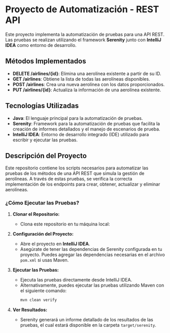 # Proyecto de Automatización - REST API

Este proyecto implementa la automatización de pruebas para una API REST. Las pruebas se realizan utilizando el framework **Serenity** junto con **IntelliJ IDEA** como entorno de desarrollo.

## Métodos Implementados

- **DELETE /airlines/{id}**: Elimina una aerolínea existente a partir de su ID.
- **GET /airlines**: Obtiene la lista de todas las aerolíneas disponibles.
- **POST /airlines**: Crea una nueva aerolínea con los datos proporcionados.
- **PUT /airlines/{id}**: Actualiza la información de una aerolínea existente.

## Tecnologías Utilizadas

- **Java**: El lenguaje principal para la automatización de pruebas.
- **Serenity**: Framework para la automatización de pruebas que facilita la creación de informes detallados y el manejo de escenarios de prueba.
- **IntelliJ IDEA**: Entorno de desarrollo integrado (IDE) utilizado para escribir y ejecutar las pruebas.

## Descripción del Proyecto

Este repositorio contiene los scripts necesarios para automatizar las pruebas de los métodos de una API REST que simula la gestión de aerolíneas. A través de estas pruebas, se verifica la correcta implementación de los endpoints para crear, obtener, actualizar y eliminar aerolíneas.

### ¿Cómo Ejecutar las Pruebas?

1. **Clonar el Repositorio:**
   - Clona este repositorio en tu máquina local:
    

2. **Configuración del Proyecto:**
   - Abre el proyecto en **IntelliJ IDEA**.
   - Asegúrate de tener las dependencias de Serenity configurada en tu proyecto. Puedes agregar las dependencias necesarias en el archivo `pom.xml` si usas Maven.

3. **Ejecutar las Pruebas:**
   - Ejecuta las pruebas directamente desde IntelliJ IDEA.
   - Alternativamente, puedes ejecutar las pruebas utilizando Maven con el siguiente comando:
     ```bash
     mvn clean verify
     ```

4. **Ver Resultados:**
   - Serenity generará un informe detallado de los resultados de las pruebas, el cual estará disponible en la carpeta `target/serenity`.


